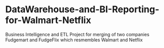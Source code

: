 # DataWarehouse-and-BI-Reporting-for-Walmart-Netflix
Business Intelligence and ETL Project for merging of two companies Fudgemart and FudgeFlix which resmembles Walmart and Netflix
